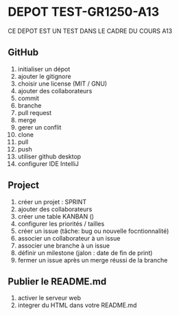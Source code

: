 # DEPOT TEST-GR1250-A13
CE DEPOT EST UN TEST DANS LE CADRE DU COURS A13

## GitHub
1. initialiser un dépot
2. ajouter le gitignore
3. choisir une license (MIT / GNU)
4. ajouter des collaborateurs
5. commit
6. branche
7. pull request
8. merge
9. gerer un conflit
10. clone
11. pull
12. push
13. utiliser github desktop
14. configurer IDE IntelliJ

## Project
1. créer un projet : SPRINT
2. ajouter des collaborateurs
3. créer une table KANBAN ()
4. configurer les priorités / tailles
5. créer un issue (tâche: bug ou nouvelle focntionnalité)
6. associer un collaborateur à un issue
7. associer une branche à un issue
8. définir un milestone (jalon : date de fin de print)
9. fermer un issue après un merge réussi de la branche

## Publier le README.md
1. activer le serveur web
2. integrer du HTML dans votre README.md
